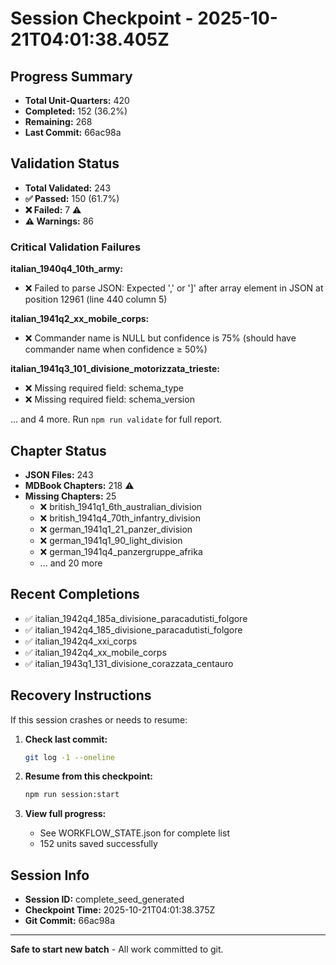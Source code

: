 # Session Checkpoint - 2025-10-21T04:01:38.405Z

## Progress Summary

- **Total Unit-Quarters:** 420
- **Completed:** 152 (36.2%)
- **Remaining:** 268
- **Last Commit:** 66ac98a

## Validation Status

- **Total Validated:** 243
- **✅ Passed:** 150 (61.7%)
- **❌ Failed:** 7 ⚠️
- **⚠️ Warnings:** 86

### Critical Validation Failures

**italian_1940q4_10th_army:**
  - ❌ Failed to parse JSON: Expected ',' or ']' after array element in JSON at position 12961 (line 440 column 5)

**italian_1941q2_xx_mobile_corps:**
  - ❌ Commander name is NULL but confidence is 75% (should have commander name when confidence ≥ 50%)

**italian_1941q3_101_divisione_motorizzata_trieste:**
  - ❌ Missing required field: schema_type
  - ❌ Missing required field: schema_version

... and 4 more. Run `npm run validate` for full report.

## Chapter Status

- **JSON Files:** 243
- **MDBook Chapters:** 218 ⚠️
- **Missing Chapters:** 25
  - ❌ british_1941q1_6th_australian_division
  - ❌ british_1941q4_70th_infantry_division
  - ❌ german_1941q1_21_panzer_division
  - ❌ german_1941q1_90_light_division
  - ❌ german_1941q4_panzergruppe_afrika
  - ... and 20 more

## Recent Completions

- ✅ italian_1942q4_185a_divisione_paracadutisti_folgore
- ✅ italian_1942q4_185_divisione_paracadutisti_folgore
- ✅ italian_1942q4_xxi_corps
- ✅ italian_1942q4_xx_mobile_corps
- ✅ italian_1943q1_131_divisione_corazzata_centauro

## Recovery Instructions

If this session crashes or needs to resume:

1. **Check last commit:**
   ```bash
   git log -1 --oneline
   ```

2. **Resume from this checkpoint:**
   ```bash
   npm run session:start
   ```

3. **View full progress:**
   - See WORKFLOW_STATE.json for complete list
   - 152 units saved successfully

## Session Info

- **Session ID:** complete_seed_generated
- **Checkpoint Time:** 2025-10-21T04:01:38.375Z
- **Git Commit:** 66ac98a

---

**Safe to start new batch** - All work committed to git.
